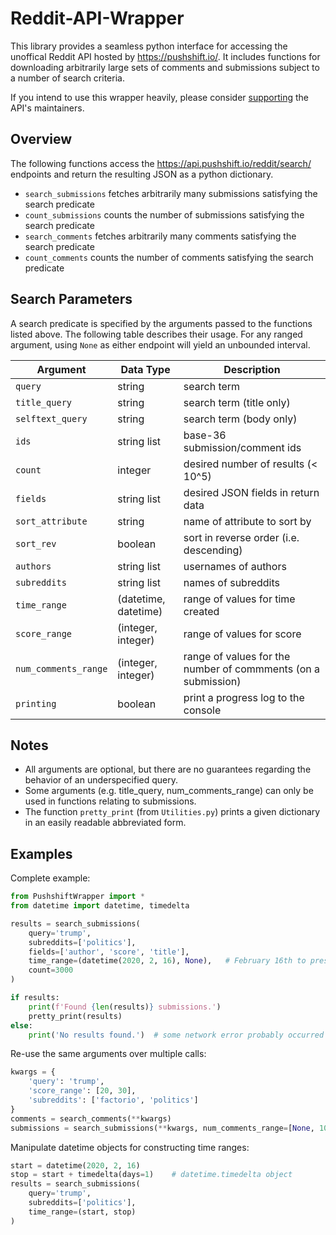 # Reddit-API-Wrapper
This library provides a seamless python interface for accessing the unoffical Reddit API hosted by https://pushshift.io/. It includes functions for downloading arbitrarily large sets of comments and submissions subject to a number of search criteria.

If you intend to use this wrapper heavily, please consider [supporting](https://pushshift.io/donations/) the API's maintainers.

## Overview
The following functions access the https://api.pushshift.io/reddit/search/ endpoints and return the resulting JSON as a python dictionary.
- `search_submissions` fetches arbitrarily many submissions satisfying the search predicate
- `count_submissions` counts the number of submissions satisfying the search predicate
- `search_comments` fetches arbitrarily many comments satisfying the search predicate
- `count_comments` counts the number of comments satisfying the search predicate

## Search Parameters
A search predicate is specified by the arguments passed to the functions listed above. The following table describes their usage. For any ranged argument, using `None` as either endpoint will yield an unbounded interval.

| Argument | Data Type | Description |
| --- | --- | --- |
| `query` | string | search term |
| `title_query` | string | search term (title only) |
| `selftext_query` | string | search term (body only) |
| `ids` | string list | base-36 submission/comment ids |
| `count` | integer | desired number of results (< 10^5) |
| `fields` | string list | desired JSON fields in return data |
| `sort_attribute` | string | name of attribute to sort by |
| `sort_rev` | boolean | sort in reverse order (i.e. descending) |
| `authors` | string list | usernames of authors |
| `subreddits` | string list | names of subreddits |
| `time_range` | (datetime, datetime) | range of values for time created|
| `score_range` | (integer, integer) | range of values for score |
| `num_comments_range` | (integer, integer) | range of values for the number of commments (on a submission) |
| `printing` | boolean | print a progress log to the console |


## Notes
- All arguments are optional, but there are no guarantees regarding the behavior of an underspecified query.
- Some arguments (e.g. title_query, num_comments_range) can only be used in functions relating to submissions.
- The function `pretty_print` (from `Utilities.py`) prints a given dictionary in an easily readable abbreviated form.


## Examples
Complete example:
```python
from PushshiftWrapper import *
from datetime import datetime, timedelta

results = search_submissions(
    query='trump',
    subreddits=['politics'],
    fields=['author', 'score', 'title'],
    time_range=(datetime(2020, 2, 16), None),   # February 16th to present
    count=3000
)

if results:
    print(f'Found {len(results)} submissions.')
    pretty_print(results)
else:
    print('No results found.')  # some network error probably occurred
```

Re-use the same arguments over multiple calls:
```python
kwargs = {
    'query': 'trump',
    'score_range': [20, 30],
    'subreddits': ['factorio', 'politics']
}
comments = search_comments(**kwargs)
submissions = search_submissions(**kwargs, num_comments_range=[None, 100])
```

Manipulate datetime objects for constructing time ranges:
```python
start = datetime(2020, 2, 16)
stop = start + timedelta(days=1)    # datetime.timedelta object
results = search_submissions(
    query='trump',
    subreddits=['politics'],
    time_range=(start, stop)
)
```
